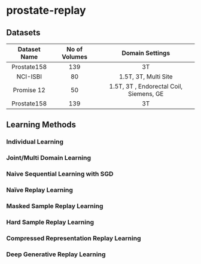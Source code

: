 # prostate-replay

## Datasets
| Dataset Name | No of Volumes | Domain Settings |
|:------------:|:-------------:|:---------------:|
| Prostate158  | 139           | 3T              |
| NCI-ISBI     | 80            | 1.5T, 3T, Multi Site      |
| Promise 12   | 50           | 1.5T, 3T , Endorectal Coil, Siemens, GE             |
| Prostate158  | 139           | 3T              |

## Learning Methods

### Individual Learning

### Joint/Multi Domain Learning

### Naive Sequential Learning with SGD

### Naïve Replay Learning

### Masked Sample Replay Learning

### Hard Sample Replay Learning

### Compressed Representation Replay Learning

### Deep Generative Replay Learning

